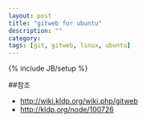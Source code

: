 ```yaml
---
layout: post
title: "gitweb for ubuntu"
description: ""
category: 
tags: [git, gitweb, linux, ubuntu]
---
```

{% include JB/setup %}

##참조

- http://wiki.kldp.org/wiki.php/gitweb
- http://kldp.org/node/100726